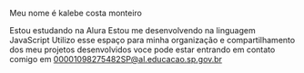 Meu nome é kalebe costa monteiro

Estou estudando na Alura
Estou me desenvolvendo na linguagem JavaScript
Utilizo esse espaço para minha organização e compartilhamento dos meu projetos desenvolvidos
voce pode estar entrando em contato comigo em 00001098275482SP@al.educacao.sp.gov.br

